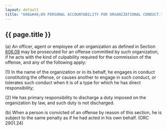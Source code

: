 ---
layout: default 
title: "606&#46;09 PERSONAL ACCOUNTABILITY FOR ORGANIZATIONAL CONDUCT."---

{{ page.title }}
----------------

​(a) An officer, agent or employee of an organization as defined in
Section [606.08](297e73eb.html) may be prosecuted for an offense
committed by such organization, if he acts with the kind of culpability
required for the commission of the offense, and any of the following
apply:

​(1) In the name of the organization or in its behalf, he engages in
conduct constituting the offense, or causes another to engage in such
conduct, or tolerates such conduct when it is of a type for which he has
direct responsibility;

​(2) He has primary responsibility to discharge a duty imposed on the
organization by law, and such duty is not discharged.

​(b) When a person is convicted of an offense by reason of this section,
he is subject to the same penalty as if he had acted in his own behalf.
(ORC 2901.24)
